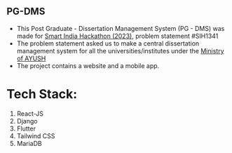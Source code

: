 ## PG-DMS

- This Post Graduate - Dissertation Management System (PG - DMS) was made for <a href="https://www.sih.gov.in/sih2023PS">Smart India Hackathon (2023)</a>, problem statement #SIH1341
- The problem statement asked us to make a central dissertation management system for all the universities/institutes under the <a href="https://ayushportal.nic.in/">Ministry of AYUSH</a>
- The project contains a website and a mobile app.
# Tech Stack:
1) React-JS
2) Django
3) Flutter
4) Tailwind CSS
5) MariaDB